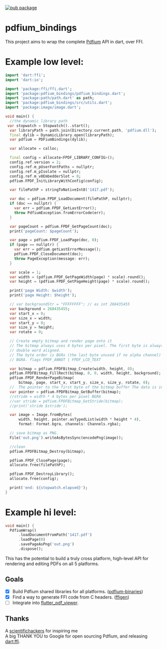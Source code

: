 [![pub package](https://img.shields.io/pub/v/pdfium_bindings.svg?style=for-the-badge)](https://pub.dartlang.org/packages/pdfium_bindings)

# pdfium_bindings

This project aims to wrap the complete [Pdfium](https://pdfium.googlesource.com/pdfium/) API in dart, over FFI.

# Example low level:

```dart
import 'dart:ffi';
import 'dart:io';

import 'package:ffi/ffi.dart';
import 'package:pdfium_bindings/pdfium_bindings.dart';
import 'package:path/path.dart' as path;
import 'package:pdfium_bindings/src/utils.dart';
import 'package:image/image.dart';

void main() {
  //the dynamic library path  
 var stopwatch = Stopwatch()..start();
  var libraryPath = path.join(Directory.current.path, 'pdfium.dll');
  final dylib = DynamicLibrary.open(libraryPath);
  var pdfium = PDFiumBindings(dylib);

  var allocate = calloc;

  final config = allocate<FPDF_LIBRARY_CONFIG>();
  config.ref.version = 2;
  config.ref.m_pUserFontPaths = nullptr;
  config.ref.m_pIsolate = nullptr;
  config.ref.m_v8EmbedderSlot = 0;
  pdfium.FPDF_InitLibraryWithConfig(config);

  var filePathP = stringToNativeInt8('1417.pdf');

  var doc = pdfium.FPDF_LoadDocument(filePathP, nullptr);
  if (doc == nullptr) {
    var err = pdfium.FPDF_GetLastError();
    throw PdfiumException.fromErrorCode(err);
  }

  var pageCount = pdfium.FPDF_GetPageCount(doc);
  print('pageCount: $pageCount');

  var page = pdfium.FPDF_LoadPage(doc, 0);
  if (page == nullptr) {
    var err = pdfium.getLastErrorMessage();
    pdfium.FPDF_CloseDocument(doc);
    throw PageException(message: err);
  }

  var scale = 1;
  var width = (pdfium.FPDF_GetPageWidth(page) * scale).round();
  var height = (pdfium.FPDF_GetPageHeight(page) * scale).round();

  print('page Width: $width');
  print('page Height: $height');

  // var backgroundStr = "FFFFFFFF"; // as int 268435455
  var background = 268435455;
  var start_x = 0;
  var size_x = width;
  var start_y = 0;
  var size_y = height;
  var rotate = 0;

  // Create empty bitmap and render page onto it
  // The bitmap always uses 4 bytes per pixel. The first byte is always
  // double word aligned.
  // The byte order is BGRx (the last byte unused if no alpha channel) or
  // BGRA. flags FPDF_ANNOT | FPDF_LCD_TEXT

  var bitmap = pdfium.FPDFBitmap_Create(width, height, 0);
  pdfium.FPDFBitmap_FillRect(bitmap, 0, 0, width, height, background);
  pdfium.FPDF_RenderPageBitmap(
      bitmap, page, start_x, start_y, size_x, size_y, rotate, 0);
  //  The pointer to the first byte of the bitmap buffer The data is in BGRA format
  var pointer = pdfium.FPDFBitmap_GetBuffer(bitmap);
  //stride = width * 4 bytes per pixel BGRA
  //var stride = pdfium.FPDFBitmap_GetStride(bitmap);
  //print('stride $stride');

  var image = Image.fromBytes(
      width, height, pointer.asTypedList(width * height * 4),
      format: Format.bgra, channels: Channels.rgba);

  // save bitmap as PNG.
  File('out.png').writeAsBytesSync(encodePng(image));

  //clean
  pdfium.FPDFBitmap_Destroy(bitmap);

  pdfium.FPDF_ClosePage(page);
  allocate.free(filePathP);

  pdfium.FPDF_DestroyLibrary();
  allocate.free(config);

  print('end: ${stopwatch.elapsed}');
}

```
# Example hi level:

```dart
void main() {
  PdfiumWrap()
      .loadDocumentFromPath('1417.pdf')
      .loadPage(0)
      .savePageAsPng('out.png')
      .dispose();
```

This has the potential to build a truly cross platform,
high-level API for rendering and editing PDFs on all 5 platforms.

## Goals

- [x] Build Pdfium shared libraries for all platforms. ([pdfium-binaries](https://github.com/bblanchon/pdfium-binaries))
- [x] Find a way to generate FFI code from C headers. ([ffigen](https://pub.dev/packages/ffigen))
- [ ] Integrate into [flutter_pdf_viewer](https://github.com/scientifichackers/flutter_pdf_viewer).

## Thanks
A [scientifichackers](https://github.com/scientifichackers/flutter-pdfium) for inspiring me 
<Br>
A big THANK YOU to Google for open sourcing Pdfium,
and releasing [dart:ffi](https://dart.dev/guides/libraries/c-interop).
